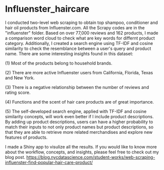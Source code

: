 # Influenster_haircare
I conducted two-level web scraping to obtain top shampoo, conditioner and hair oil products from Influenster.com. All the Scrapy codes are in the "influenster" folder. Based on over 77,000 reviews and 162 products, I made a comparison word cloud to check what are key words for differnt product category. Additionally, I created a search engine using TF-IDF and cosine similarity to check the resemblance between a user's query and product name. There are some interesting insights found in this dataset:

(1) Most of the products belong to household brands.

(2) There are more active Influenster users from California, Florida, Texas and New York.

(3) There is a negative relationship between the number of reviews and rating score.

(4) Functions and the scent of hair care products are of great importance.

(5) The self-developed search engine, applied with TF-IDF and cosine similarity concepts, will work even better if I include product descriptions. By adding up product descriptions, users can have a higher probability to match their inputs to not only product names but product descriptions, so that they are able to retrieve more related merchandises and explore new features of products.

I made a Shiny app to visulize all the results. If you would like to know more about the workflow, concepts, and insights, please feel free to check out my blog post.
https://blog.nycdatascience.com/student-works/web-scraping-influenster-find-popular-hair-care-product/
